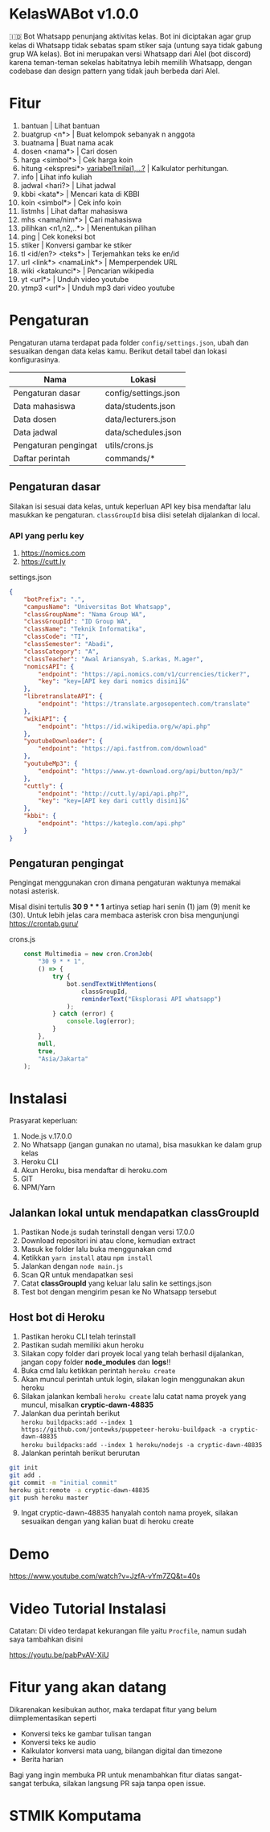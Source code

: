# KelasWABot v1.0.0
🇮🇩 Bot Whatsapp penunjang aktivitas kelas. Bot ini diciptakan agar grup kelas di Whatsapp tidak sebatas spam stiker saja (untung saya tidak gabung grup WA kelas).
Bot ini merupakan versi Whatsapp dari Alel (bot discord) karena teman-teman sekelas habitatnya lebih memilih Whatsapp, dengan codebase dan design pattern yang tidak jauh berbeda dari Alel.

# Fitur

1. bantuan | Lihat bantuan
2. buatgrup <n*> | Buat kelompok sebanyak n anggota
3. buatnama | Buat nama acak
4. dosen <nama*> | Cari dosen
5. harga <simbol*> | Cek harga koin
6. hitung <ekspresi*> <variabel1:nilai1,...?> | Kalkulator perhitungan.
7. info | Lihat info kuliah
8. jadwal <hari?> | Lihat jadwal
9. kbbi <kata*> | Mencari kata di KBBI
10. koin <simbol*> | Cek info koin
11. listmhs | Lihat daftar mahasiswa
12. mhs <nama/nim*> | Cari mahasiswa
13. pilihkan <n1,n2,..*> | Menentukan pilihan
14. ping | Cek koneksi bot
15. stiker | Konversi gambar ke stiker
16. tl <id/en?> <teks*> | Terjemahkan teks ke en/id
17. url <link*> <namaLink*> | Memperpendek URL
18. wiki <katakunci*> | Pencarian wikipedia
19. yt <url*> | Unduh video youtube
20. ytmp3 <url*> | Unduh mp3 dari video youtube

# Pengaturan
Pengaturan utama terdapat pada folder `config/settings.json`, ubah dan sesuaikan dengan data kelas kamu. Berikut detail tabel dan lokasi konfigurasinya.

| Nama                 | Lokasi               |
|----------------------|----------------------|
| Pengaturan dasar     | config/settings.json |
| Data mahasiswa       | data/students.json   |
| Data dosen           | data/lecturers.json  |
| Data jadwal          | data/schedules.json  |
| Pengaturan pengingat | utils/crons.js       |
| Daftar perintah      | commands/*           |

## Pengaturan dasar

Silakan isi sesuai data kelas, untuk keperluan API key bisa mendaftar lalu masukkan ke pengaturan. `classGroupId` bisa diisi setelah dijalankan di local.

### API yang perlu key
1. https://nomics.com
2. https://cutt.ly

settings.json
```json
{
	"botPrefix": ".",
	"campusName": "Universitas Bot Whatsapp",
	"classGroupName": "Nama Group WA",
	"classGroupId": "ID Group WA",
	"className": "Teknik Informatika",
	"classCode": "TI",
	"classSemester": "Abadi",
	"classCategory": "A",
	"classTeacher": "Awal Ariansyah, S.arkas, M.ager",
	"nomicsAPI": {
		"endpoint": "https://api.nomics.com/v1/currencies/ticker?",
		"key": "key=[API key dari nomics disini]&"
	},
	"libretranslateAPI": {
		"endpoint": "https://translate.argosopentech.com/translate"
	},
	"wikiAPI": {
		"endpoint": "https://id.wikipedia.org/w/api.php"
	},
	"youtubeDownloader": {
		"endpoint": "https://api.fastfrom.com/download"
	},
	"youtubeMp3": {
		"endpoint": "https://www.yt-download.org/api/button/mp3/"
	},
	"cuttly": {
		"endpoint": "http://cutt.ly/api/api.php?",
		"key": "key=[API key dari cuttly disini]&"
	},
	"kbbi": {
		"endpoint": "https://kateglo.com/api.php"
	}
}
```

## Pengaturan pengingat
Pengingat menggunakan cron dimana pengaturan waktunya memakai notasi asterisk.

Misal disini tertulis **30 9 * * 1** artinya setiap hari senin (1) jam (9) menit ke (30). Untuk lebih jelas cara membaca asterisk cron bisa mengunjungi https://crontab.guru/

crons.js
```js
	const Multimedia = new cron.CronJob(
		"30 9 * * 1",
		() => {
			try {
				bot.sendTextWithMentions(
					classGroupId,
					reminderText("Eksplorasi API whatsapp")
				);
			} catch (error) {
				console.log(error);
			}
		},
		null,
		true,
		"Asia/Jakarta"
	);
```

# Instalasi
Prasyarat keperluan:
1. Node.js v.17.0.0
2. No Whatsapp (jangan gunakan no utama), bisa masukkan ke dalam grup kelas
3. Heroku CLI
4. Akun Heroku, bisa mendaftar di heroku.com
5. GIT
6. NPM/Yarn

## Jalankan lokal untuk mendapatkan classGroupId
1. Pastikan Node.js sudah terinstall dengan versi 17.0.0
2. Download repositori ini atau clone, kemudian extract
3. Masuk ke folder lalu buka menggunakan cmd
4. Ketikkan `yarn install` atau `npm install`
5. Jalankan dengan `node main.js`
6. Scan QR untuk mendapatkan sesi
7. Catat **classGroupId** yang keluar lalu salin ke settings.json
8. Test bot dengan mengirim pesan ke No Whatsapp tersebut

## Host bot di Heroku
1. Pastikan heroku CLI telah terinstall
2. Pastikan sudah memiliki akun heroku
3. Silakan copy folder dari proyek local yang telah berhasil dijalankan, jangan copy folder **node_modules** dan **logs**!!
4. Buka cmd lalu ketikkan perintah `heroku create`
5. Akan muncul perintah untuk login, silakan login menggunakan akun heroku
6. Silakan jalankan kembali `heroku create` lalu catat nama proyek yang muncul, misalkan **cryptic-dawn-48835**
7. Jalankan dua perintah berikut\
`heroku buildpacks:add --index 1 https://github.com/jontewks/puppeteer-heroku-buildpack -a cryptic-dawn-48835`\
`heroku buildpacks:add --index 1 heroku/nodejs -a cryptic-dawn-48835`
8. Jalankan perintah berikut berurutan
```bash
git init
git add .
git commit -m "initial commit"
heroku git:remote -a cryptic-dawn-48835
git push heroku master
```
9. Ingat cryptic-dawn-48835 hanyalah contoh nama proyek, silakan sesuaikan dengan yang kalian buat di heroku create

# Demo
https://www.youtube.com/watch?v=JzfA-vYm7ZQ&t=40s

# Video Tutorial Instalasi
Catatan: Di video terdapat kekurangan file yaitu `Procfile`, namun sudah saya tambahkan disini

https://youtu.be/pabPvAV-XiU

# Fitur yang akan datang
Dikarenakan kesibukan author, maka terdapat fitur yang belum diimplementasikan seperti

- Konversi teks ke gambar tulisan tangan
- Konversi teks ke audio
- Kalkulator konversi mata uang, bilangan digital dan timezone
- Berita harian

Bagi yang ingin membuka PR untuk menambahkan fitur diatas sangat-sangat terbuka, silakan langsung PR saja tanpa open issue.

# STMIK Komputama
